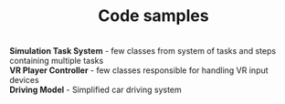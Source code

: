 <h1 align="middle">Code samples</h1>

<br><b>Simulation Task System</b> - few classes from system of tasks and steps containing multiple tasks
<br><b>VR Player Controller</b> - few classes responsible for handling VR input devices
<br><b>Driving Model</b> - Simplified car driving system
